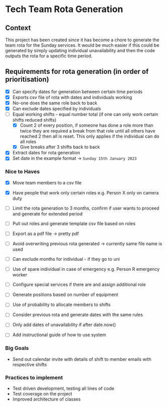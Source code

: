 # Tech Team Rota Generation

## Context

This project has been created since it has become a chore to generate the team rota for the Sunday services. 
It would be much easier if this could be generated by simply updating individual unavailability and then the code 
outputs the rota for a specific time period.

## Requirements for rota generation (in order of prioritisation)

- [x] Can specify dates for generation between certain time periods
- [x] Exports csv file of rota with dates and individuals working
- [x] No-one does the same role back to back
- [x] Can exclude dates specified by individuals
- [ ] Equal working shifts - equal number total (if one can only work certain shifts reduced shifts)
  - [x] Count 2 of every position, if someone has done a role more than twice they are required a break from that role until all others have reached 2 then all is reset. This only applies if the individual can do all roles
  - [x] Give breaks after 3 shifts back to back
- [x] Extract dates for rota generation
- [x] Set date in the example format -> `Sunday 15th January 2023`

### Nice to Haves

- [x] Move team members to a csv file
- [x] Have people that work only certain roles e.g. Person X only on camera duty
- [ ] Limit the rota generation to 3 months, confirm if user wants to proceed and generate for extended period
- [ ] Pull out roles and generate template csv file based on roles
- [ ] Export as a pdf file -> pretty pdf
- [ ] Avoid overwriting previous rota generated -> currently same file name is used
- [ ] Can exclude months for individual - if they go to uni
- [ ] Use of spare individual in case of emergency e.g. Person R emergency worker
- [ ] Configure special services if there are and assign additional role
- [ ] Generate positions based on number of equipment
- [ ] Use of probability to allocate members to shifts
- [ ] Consider previous rota and generate dates with the same rules
- [ ] Only add dates of unavailability if after date.now()
- [ ] Add instructional guide of how to use system


### Big Goals
- Send out calendar invite with details of shift to member emails with respective shifts

### Practices to implement
- Test driven development, testing all lines of code
- Test coverage on the project
- Improved architecture of classes